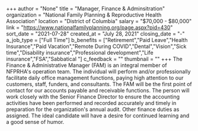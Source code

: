 +++
author = "None"
title = "Manager, Finance & Adminsitration"
organization = "National Family Planning & Reproductive Health Association"
location = "District of Columbia"
salary = "$70,000 - $80,000"
link = "https://www.nationalfamilyplanning.org/page.aspx?pid=430"
sort_date = "2021-07-28"
created_at = "July 28, 2021"
closing_date = "-"
a_job_type = ["Full Time"]
b_benefits = ["Retirement","Paid Leave","Health Insurance","Paid Vacation","Remote During COVID","Dental","Vision","Sick time","Disability insurance","Professional development","Life insurance","FSA","Sabbatical "]
c_feedback = ""
thumbnail = ""
+++
The Finance & Administrative Manager (FAM) is an integral member of NFPRHA's operation team.  The individual will perform and/or professionally facilitate daily office management functions, paying high attention to our customers, staff, funders, and consultants. The FAM will be the first point of contact for our accounts payable and receivable functions. The person will work closely with the Senior Finance Director to ensure the accounting activities have been performed and recorded accurately and timely in preparation for the organization's annual audit.  Other finance duties as assigned.  The ideal candidate will have a desire for continued learning and a good sense of humor.

